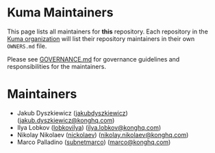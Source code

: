 # Kuma Maintainers

This page lists all maintainers for **this**
repository. Each repository in the [Kuma organization](https://github.com/kumahq/) will
list their repository maintainers in their own `OWNERS.md` file.

Please see [GOVERNANCE.md](GOVERNANCE.md) for governance guidelines and responsibilities for the maintainers.

# Maintainers

* Jakub Dyszkiewicz ([jakubdyszkiewicz](https://github.com/jakubdyszkiewicz)) (jakub.dyszkiewicz@konghq.com)
* Ilya Lobkov ([lobkovilya](https://github.com/lobkovilya)) (ilya.lobkov@konghq.com)
* Nikolay Nikolaev ([nickolaev](https://github.com/nickolaev)) (nikolay.nikolaev@konghq.com)
* Marco Palladino ([subnetmarco](https://github.com/subnetmarco)) (marco@konghq.com)